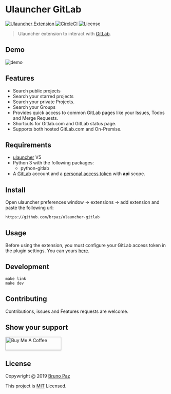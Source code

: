 # Ulauncher GitLab

[![Ulauncher Extension](https://img.shields.io/badge/Ulauncher-Extension-green.svg?style=for-the-badge)](https://ext.ulauncher.io/-/github-brpaz-ulauncher-gitlab)
[![CircleCI](https://img.shields.io/circleci/build/github/brpaz/ulauncher-gitlab.svg?style=for-the-badge)](https://circleci.com/gh/brpaz/ulauncher-gitlab)
![License](https://img.shields.io/github/license/brpaz/ulauncher-gitlab.svg?style=for-the-badge)

> Ulauncher extension to interact with [GitLab](https://gitlab.com/).

## Demo

![demo](demo.gif)

## Features

* Search public projects
* Search your starred projects
* Search your private Projects.
* Search your Groups
* Provides quick access to common GitLab pages like your Issues, Todos and Merge Requests.
* Shortcuts for Gitlab.com and GitLab status page.
* Supports both hosted GitLab.com and On-Premise.

## Requirements

* [ulauncher](https://ulauncher.io/) V5
* Python 3 with the following packages:
  * python-gitlab
* A [GitLab](https://gitlab.com) account and a [personal access token](https://docs.gitlab.com/ee/user/profile/personal_access_tokens.html) with **api** scope.


## Install

Open ulauncher preferences window -> extensions -> add extension and paste the following url:

```https://github.com/brpaz/ulauncher-gitlab```

## Usage

Before using the extension, you must configure your GitLab access token in the plugin settings. You can yours [here](https://gitlab.com/profile/personal_access_token).

## Development

```
make link
make dev
```

## Contributing

Contributions, issues and Features requests are welcome.

## Show your support

<a href="https://www.buymeacoffee.com/Z1Bu6asGV" target="_blank"><img src="https://www.buymeacoffee.com/assets/img/custom_images/orange_img.png" alt="Buy Me A Coffee" style="height: 41px !important;width: 174px !important;box-shadow: 0px 3px 2px 0px rgba(190, 190, 190, 0.5) !important;-webkit-box-shadow: 0px 3px 2px 0px rgba(190, 190, 190, 0.5) !important;" ></a>

## License

Copywright @ 2019 [Bruno Paz](https://github.com/brpaz)

This project is [MIT](LLICENSE) Licensed.
